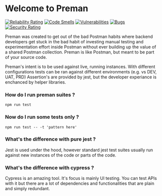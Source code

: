 # Welcome to Preman

[![Reliability Rating](https://sonarcloud.io/api/project_badges/measure?project=Sprinting-Software_preman&metric=reliability_rating)](https://sonarcloud.io/summary/new_code?id=Sprinting-Software_preman)
[![Code Smells](https://sonarcloud.io/api/project_badges/measure?project=Sprinting-Software_preman&metric=code_smells)](https://sonarcloud.io/summary/new_code?id=Sprinting-Software_preman)
[![Vulnerabilities](https://sonarcloud.io/api/project_badges/measure?project=Sprinting-Software_preman&metric=vulnerabilities)](https://sonarcloud.io/summary/new_code?id=Sprinting-Software_preman)
[![Bugs](https://sonarcloud.io/api/project_badges/measure?project=Sprinting-Software_preman&metric=bugs)](https://sonarcloud.io/summary/new_code?id=Sprinting-Software_preman)
[![Security Rating](https://sonarcloud.io/api/project_badges/measure?project=Sprinting-Software_preman&metric=security_rating)](https://sonarcloud.io/summary/new_code?id=Sprinting-Software_preman)


Preman was created to get out of the bad Postman habits where backend developers get stuck in the bad habit of investing manual testing and experimentation effort inside Postman without ever building up the value of a shared Postman collection.
Preman is like Postman, but meant to be part of your source code.

Preman's intent is to be used against live, running instances.
With different configurations tests can be ran against different environments (e.g. vs DEV, UAT, PRD)
Assertion's are provided by jest, but the developer experiance is enchanced by helper libraries.

### How do I run preman suites ?

```
npm run test
```

### Now do I run some tests only ?

```
npm run test -- -t 'pattern here'
```

### What's the difference with pure jest ?

Jest is used under the hood, however standard jest test suites usually run against new instances of the code or parts of the code.

### What's the difference with cypress ?

Cypress is an amazing tool. It's focus is mainly UI testing. You can test APIs with it but there are a lot of dependencies and functionalities that are plain and simply redundant.
